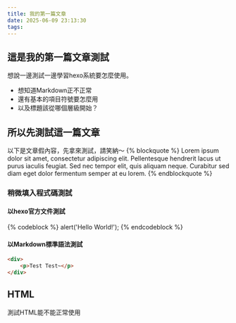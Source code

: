 ```yaml
---
title: 我的第一篇文章
date: 2025-06-09 23:13:30
tags:
---
```


## 這是我的第一篇文章測試
想說一邊測試一邊學習hexo系統要怎麼使用。

* 想知道Markdown正不正常
* 還有基本的項目符號要怎麼用
* 以及標題該從哪個層級開始？

## 所以先測試這一篇文章
以下是文章假內容，先拿來測試，請笑納～
{% blockquote %}
Lorem ipsum dolor sit amet, consectetur adipiscing elit. Pellentesque hendrerit lacus ut purus iaculis feugiat. Sed nec tempor elit, quis aliquam neque. Curabitur sed diam eget dolor fermentum semper at eu lorem.
{% endblockquote %}


### 稍微填入程式碼測試
#### 以hexo官方文件測試
{% codeblock %}
alert('Hello World!');
{% endcodeblock %}

#### 以Markdown標準語法測試
``` html
<div>
    <p>Test Test~</p>
</div>
```

## HTML
<div>
    <span>測試HTML能不能正常使用</span>
</div>
